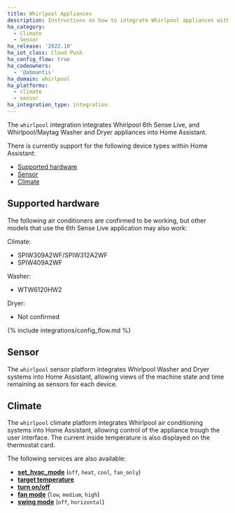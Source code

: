 ```yaml
---
title: Whirlpool Appliances
description: Instructions on how to integrate Whirlpool appliances with Home Assistant.
ha_category:
  - Climate
  - Sensor
ha_release: '2022.10'
ha_iot_class: Cloud Push
ha_config_flow: true
ha_codeowners:
  - '@abmantis'
ha_domain: whirlpool
ha_platforms:
  - climate
  - sensor
ha_integration_type: integration
---
```


The `whirlpool` integration integrates Whirlpool 6th Sense Live, and Whirlpool/Maytag Washer and Dryer appliances into Home Assistant.

There is currently support for the following device types within Home Assistant:

- [Supported hardware](#supported-hardware)
- [Sensor](#sensor)
- [Climate](#climate)

## Supported hardware

The following air conditioners are confirmed to be working, but other models that use the 6th Sense Live application may also work:

Climate:

- SPIW309A2WF/SPIW312A2WF
- SPIW409A2WF

Washer:

- WTW6120HW2

Dryer:

- Not confirmed

{% include integrations/config_flow.md %}

## Sensor

The `whirlpool` sensor platform integrates Whirlpool Washer and Dryer systems into Home Assistant, allowing views of the machine state and time remaining as sensors for each device.

## Climate

The `whirlpool` climate platform integrates Whirlpool air conditioning systems into Home Assistant, allowing control of the appliance trough the user interface. The current inside temperature is also displayed on the thermostat card.

The following services are also available:

- [**set_hvac_mode**](/integrations/climate/#service-climateset_hvac_mode) (`off`, `heat`, `cool`, `fan_only`)
- [**target temperature**](/integrations/climate#service-climateset_temperature)
- [**turn on/off**](/integrations/climate#service-climateturn_on)
- [**fan mode**](/integrations/climate#service-climateset_fan_mode) (`low`, `medium`, `high`)
- [**swing mode**](/integrations/climate#service-climateset_swing_mode) (`off`, `horizontal`)
